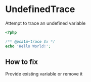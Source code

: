 # UndefinedTrace

Attempt to trace an undefined variable

```php
<?php

/** @psalm-trace $x */
echo 'Hello World!';
```

## How to fix

Provide existing variable or remove it

